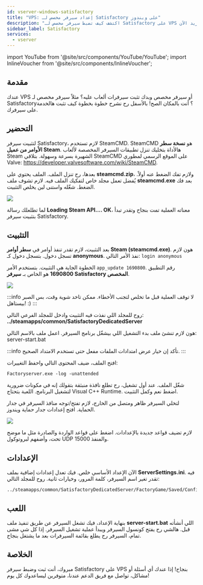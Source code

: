 ```yaml
---
id: vserver-windows-satisfactory
title: "VPS: إعداد سيرفر مخصص لـ Satisfactory على ويندوز"
description: "اكتشف كيف تضبط سيرفر مخصص لـ Satisfactory على VPS أو سيرفر مخصص بسرعة وسهولة → تعلّم المزيد الآن"
sidebar_label: Satisfactory
services:
  - vserver
---
```


import YouTube from '@site/src/components/YouTube/YouTube';
import InlineVoucher from '@site/src/components/InlineVoucher';

## مقدمة
عندك VPS أو سيرفر مخصص وبدك تثبت سيرفرات ألعاب عليه؟ مثلاً سيرفر مخصص لـ Satisfactory؟ أنت بالمكان الصح! بالأسفل رح نشرح خطوة بخطوة كيف تثبت هالخدمة على سيرفرك.

<YouTube videoId="rqtQJa_awGw" imageSrc="https://screensaver01.zap-hosting.com/index.php/s/oHiNw9tMBtgL6nq/preview" title="إعداد سيرفر مخصص لـ Satisfactory على VPS ويندوز" description="حسّ حالك بتفهم أحسن لما تشوف الأمور عم تصير؟ عنا الفيديو المناسب! غطس معنا بالفيديو اللي بيشرح كل شي بطريقة سهلة. سواء كنت مستعجل أو بتحب تستوعب المعلومات بأكثر طريقة ممتعة!"/>
<InlineVoucher />

## التحضير

لتثبيت سيرفر Satisfactory، لازم تستخدم SteamCMD. SteamCMD هو **نسخة سطر الأوامر من عميل Steam**. هالأداة بتخليك تنزل تطبيقات السيرفر المخصصة لألعاب Steam الشهيرة بسرعة وسهولة. بتلاقي SteamCMD على الموقع الرسمي لمطوري Valve: https://developer.valvesoftware.com/wiki/SteamCMD.

بعدها، رح تنزل الملف. الملف يحتوي على **steamcmd.zip**، ولازم تفك الضغط عنه أولاً. يُفضل تعمل مجلد خاص لتفكيك الملف فيه. لازم تشوف ملف **steamcmd.exe** بعد فك الضغط. شغّله واستنى لين يخلص التثبيت.

![](https://screensaver01.zap-hosting.com/index.php/s/NkbSey5q2rWRjtF/preview)

لما تطلعلك رسالة **Loading Steam API.... OK**، معناته العملية تمت بنجاح وتقدر تبدأ بتثبيت سيرفر Satisfactory.



## التثبيت

بعد التثبيت، لازم تقدر تنفذ أوامر في **سطر أوامر Steam (steamcmd.exe)**. هون لازم تسجل دخول. بتسجل دخول كـ **anonymous**. نفذ الأمر التالي: `login anonymous`

الخطوة الجاية هي التثبيت. بتستخدم الأمر `app_update 1690800`. رقم التطبيق **1690800** هو الخاص بـ **سيرفر Satisfactory المخصص**.

![](https://screensaver01.zap-hosting.com/index.php/s/b8ePqS9FdP2rTzP/preview)



:::info
لا توقف العملية قبل ما تخلص لتجنب الأخطاء. ممكن تاخد شوية وقت، بس الصبر بيستاهل! :)
:::



روح للمجلد اللي نفذت فيه التثبيت وادخل للمجلد الفرعي التالي: **../steamapps/common/SatisfactoryDedicatedServer**

هون لازم تنشئ ملف بدء التشغيل اللي بيشغّل برنامج السيرفر. اعمل ملف بالاسم التالي: server-start.bat

:::info
تأكد إن خيار عرض امتدادات الملفات مفعل حتى تستخدم الامتداد الصحيح.
:::

افتح الملف، ضيف المحتوى التالي واحفظ التغييرات:

```
Factoryserver.exe -log -unattended
```



شغّل الملف. عند أول تشغيل، رح تطلع نافذة منبثقة بتقولك إنه في مكونات ضرورية لتشغيل البرنامج. اللعبة بتحتاج Visual C++ Runtime. اضغط نعم وكمل التثبيت.

لتخلي السيرفر ظاهر ومتصل من الخارج، لازم تفتح/توجه منافذ السيرفر في جدار الحماية. افتح إعدادات جدار حماية ويندوز.

![](https://screensaver01.zap-hosting.com/index.php/s/x29gQWEreNt3y2W/preview)


لازم تضيف قواعد جديدة بالإعدادات. اضغط على قواعد الواردة والصادرة مثل ما موضح تحت، وأضفهم لبروتوكول UDP والمنفذ 15000.



## الإعدادات

الآن الإعداد الأساسي خلص. فيك تعدل إعدادات إضافية بملف **ServerSettings.ini**. فيه تقدر تغير اسم السيرفر، كلمة المرور، وخيارات ثانية. روح للمجلد التالي:

```
../steamapps/common/SatisfactoryDedicatedServer/FactoryGame/Saved/Config/WindowsServer/
```



## اللعب

بنهاية الإعداد، فيك تشغل السيرفر عن طريق تنفيذ ملف **server-start.bat** اللي أنشأته قبل. هالشي رح يفتح كونسول السيرفر ويبدأ عملية تشغيل السيرفر. إذا كل شي مشى تمام، السيرفر رح يطلع بقائمة السيرفرات بعد ما يشتغل بنجاح.



## الخلاصة

مبروك، أنت ثبت وضبط سيرفر Satisfactory على VPS بنجاح! إذا عندك أي أسئلة أو مشاكل، تواصل مع فريق الدعم عندنا، متوفرين ليساعدوك كل يوم!

<InlineVoucher />
